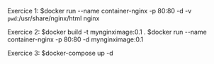 Exercice 1:
$docker run --name container-nginx -p 80:80 -d -v `pwd`:/usr/share/nginx/html nginx

Exercice 2:
$docker build -t mynginximage:0.1 .
$docker run --name container-nginx -p 80:80 -d mynginximage:0.1

Exercice 3:
$docker-compose up -d
